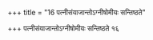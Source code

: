 +++
title = "16 पत्नीसंयाजान्तोऽग्नीषोमीयः सन्तिष्ठते"

+++
पत्नीसंयाजान्तोऽग्नीषोमीयः सन्तिष्ठते १६